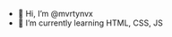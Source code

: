 - 👋 Hi, I’m @mvrtynvx
- 🌱 I’m currently learning HTML, CSS, JS

<!---
mvrtynvx/mvrtynvx is a ✨ special ✨ repository because its `README.md` (this file) appears on your GitHub profile.
You can click the Preview link to take a look at your changes.
--->
